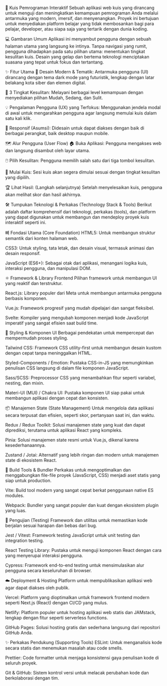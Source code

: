 
🚀 Kuis Pemrograman Interaktif
Sebuah aplikasi web kuis yang dirancang untuk menguji dan meningkatkan kemampuan pemrograman Anda melalui antarmuka yang modern, imersif, dan menyenangkan. Proyek ini bertujuan untuk menyediakan platform belajar yang tidak membosankan bagi para pelajar, developer, atau siapa saja yang tertarik dengan dunia koding.

💻 Gambaran Umum
Aplikasi ini menyambut pengguna dengan sebuah halaman utama yang langsung ke intinya. Tanpa navigasi yang rumit, pengguna dihadapkan pada satu pilihan utama: menentukan tingkat kesulitan kuis. Desain yang gelap dan bertema teknologi menciptakan suasana yang tepat untuk fokus dan tertantang.

✨ Fitur Utama
🎨 Desain Modern & Tematik: Antarmuka pengguna (UI) dirancang dengan tema dark mode yang futuristik, lengkap dengan latar belakang kota siber dan elemen digital.

🎯 3 Tingkat Kesulitan: Melayani berbagai level kemampuan dengan menyediakan pilihan Mudah, Sedang, dan Sulit.

💡 Pengalaman Pengguna (UX) yang Terfokus: Menggunakan jendela modal di awal untuk mengarahkan pengguna agar langsung memulai kuis dalam satu kali klik.

📱 Responsif (Asumsi): Didesain untuk dapat diakses dengan baik di berbagai perangkat, baik desktop maupun mobile.

🗺️ Alur Pengguna (User Flow)
🏠 Buka Aplikasi: Pengguna mengakses web dan langsung disambut oleh layar utama.

🖱️ Pilih Kesulitan: Pengguna memilih salah satu dari tiga tombol kesulitan.

🧠 Mulai Kuis: Sesi kuis akan segera dimulai sesuai dengan tingkat kesulitan yang dipilih.

🏆 Lihat Hasil: (Langkah selanjutnya) Setelah menyelesaikan kuis, pengguna akan melihat skor dan hasil akhirnya.

🛠️ Tumpukan Teknologi & Perkakas (Technology Stack & Tools)
Berikut adalah daftar komprehensif dari teknologi, perkakas (tools), dan platform yang dapat digunakan untuk membangun dan mendeploy proyek kuis interaktif seperti ini.

뼈 Fondasi Utama (Core Foundation)
HTML5: Untuk membangun struktur semantik dari konten halaman web.

CSS3: Untuk styling, tata letak, dan desain visual, termasuk animasi dan desain responsif.

JavaScript (ES6+): Sebagai otak dari aplikasi, menangani logika kuis, interaksi pengguna, dan manipulasi DOM.

⚛️ Framework & Library Frontend
Pilihan framework untuk membangun UI yang reaktif dan terstruktur.

React.js: Library populer dari Meta untuk membangun antarmuka pengguna berbasis komponen.

Vue.js: Framework progresif yang mudah dipelajari dan sangat fleksibel.

Svelte: Kompiler yang mengubah komponen menjadi kode JavaScript imperatif yang sangat efisien saat build time.

🎨 Styling & Komponen UI
Berbagai pendekatan untuk mempercepat dan mempermudah proses styling.

Tailwind CSS: Framework CSS utility-first untuk membangun desain kustom dengan cepat tanpa meninggalkan HTML.

Styled-Components / Emotion: Pustaka CSS-in-JS yang memungkinkan penulisan CSS langsung di dalam file komponen JavaScript.

Sass/SCSS: Preprocessor CSS yang menambahkan fitur seperti variabel, nesting, dan mixin.

Materi-UI (MUI) / Chakra UI: Pustaka komponen UI siap pakai untuk membangun aplikasi dengan cepat dan konsisten.

📦 Manajemen State (State Management)
Untuk mengelola data aplikasi secara terpusat dan efisien, seperti skor, pertanyaan saat ini, dan waktu.

Redux / Redux Toolkit: Solusi manajemen state yang kuat dan dapat diprediksi, terutama untuk aplikasi React yang kompleks.

Pinia: Solusi manajemen state resmi untuk Vue.js, dikenal karena kesederhanaannya.

Zustand / Jotai: Alternatif yang lebih ringan dan modern untuk manajemen state di ekosistem React.

🚀 Build Tools & Bundler
Perkakas untuk mengoptimalkan dan menggabungkan file-file proyek (JavaScript, CSS) menjadi aset statis yang siap untuk production.

Vite: Build tool modern yang sangat cepat berkat penggunaan native ES modules.

Webpack: Bundler yang sangat populer dan kuat dengan ekosistem plugin yang luas.

🧪 Pengujian (Testing)
Framework dan utilitas untuk memastikan kode berjalan sesuai harapan dan bebas dari bug.

Jest / Vitest: Framework testing JavaScript untuk unit testing dan integration testing.

React Testing Library: Pustaka untuk menguji komponen React dengan cara yang menyerupai interaksi pengguna.

Cypress: Framework end-to-end testing untuk mensimulasikan alur pengguna secara keseluruhan di browser.

☁️ Deployment & Hosting
Platform untuk mempublikasikan aplikasi web agar dapat diakses oleh publik.

Vercel: Platform yang dioptimalkan untuk framework frontend modern seperti Next.js (React) dengan CI/CD yang mulus.

Netlify: Platform populer untuk hosting aplikasi web statis dan JAMstack, lengkap dengan fitur seperti serverless functions.

GitHub Pages: Solusi hosting gratis dan sederhana langsung dari repositori GitHub Anda.

✨ Perkakas Pendukung (Supporting Tools)
ESLint: Untuk menganalisis kode secara statis dan menemukan masalah atau code smells.

Prettier: Code formatter untuk menjaga konsistensi gaya penulisan kode di seluruh proyek.

Git & GitHub: Sistem kontrol versi untuk melacak perubahan kode dan berkolaborasi dengan tim.
